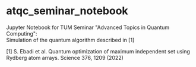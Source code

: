 # atqc_seminar_notebook
Jupyter Notebook for TUM Seminar "Advanced Topics in Quantum Computing":<br>
Simulation of the quantum algorithm described in [1]

[1] S. Ebadi et al. Quantum optimization of maximum independent set using Rydberg atom arrays. Science 376, 1209 (2022)
